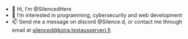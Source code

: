 - 👋 Hi, I’m @SilencedHere
- 👀 I’m interested in programming, cybersecurity and web development
- 📫 Send me a message on discord @Silence.d, or contact me through email at silenced@koira.testausserveri.fi

